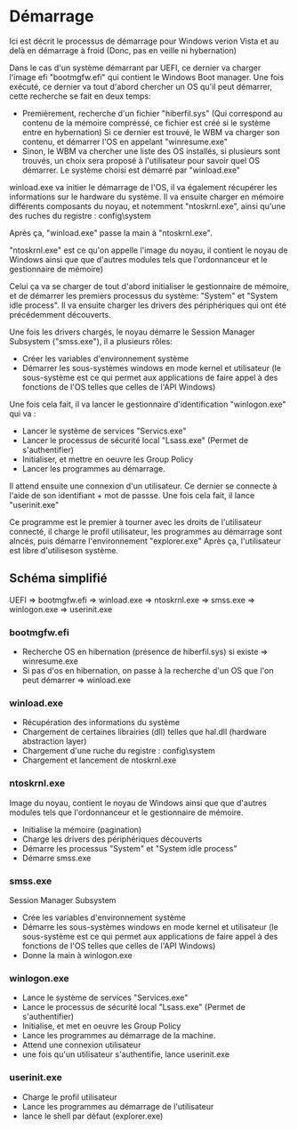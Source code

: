 # Démarrage

Ici est décrit le processus de démarrage pour Windows verion Vista et au delà en démarrage à froid (Donc, pas en veille ni hybernation)

Dans le cas d'un système démarrant par UEFI, ce dernier va charger l'image efi "bootmgfw.efi" qui contient le Windows Boot manager.
Une fois exécuté, ce dernier va tout d'abord chercher un OS qu'il peut démarrer, cette recherche se fait en deux temps:

- Premièrement, recherche d'un fichier "hiberfil.sys" (Qui correspond au contenu de la mémoire compréssé, ce fichier est créé si le système entre en hybernation)
Si ce dernier est trouvé, le WBM va charger son contenu, et démarrer l'OS en appelant "winresume.exe"
- Sinon, le WBM va chercher une liste des OS installés, si plusieurs sont trouvés, un choix sera proposé à l'utilisateur pour savoir quel OS démarrer. Le système choisi est démarré par "winload.exe"

winload.exe va initier le démarrage de l'OS, il va également récupérer les informations sur le hardware du système.
Il va ensuite charger en mémoire différents composants du noyau, et notemment "ntoskrnl.exe", ainsi qu'une des ruches du registre : config\system

Après ça, "winload.exe" passe la main à "ntoskrnl.exe".

"ntoskrnl.exe" est ce qu'on appelle l'image du noyau, il contient le noyau de Windows ainsi que que d'autres modules tels que l'ordonnanceur et le gestionnaire de mémoire)

Celui ça va se charger de tout d'abord initialiser le gestionnaire de mémoire, et de démarrer les premiers processus du système: "System" et "System idle process".
Il va ensuite charger les drivers des périphériques qui ont été précédemment découverts.

Une fois les drivers chargés, le noyau démarre le Session Manager Subsystem ("smss.exe"), il a plusieurs rôles:

- Créer les variables d'environnement système
- Démarrer les sous-systèmes windows en mode kernel et utilisateur (le sous-système est ce qui permet aux applications de faire appel à des fonctions de l'OS telles que celles de l'API Windows)

Une fois cela fait, il va lancer le gestionnaire d'identification "winlogon.exe" qui va :
- Lancer le système de services "Servics.exe"
- Lancer le processus de sécurité local "Lsass.exe" (Permet de s'authentifier)
- Initialiser, et mettre en oeuvre les Group Policy
- Lancer les programmes au démarrage.

Il attend ensuite une connexion d'un utilisateur. Ce dernier se connecte à l'aide de son identifiant + mot de passse.
Une fois cela fait, il lance "userinit.exe"

Ce programme est le premier à tourner avec les droits de l'utilisateur connecté, il charge le profil utilisateur, les programmes au démarrage sont alncés, puis démarre l'environnement "explorer.exe"
Après ça, l'utilisateur est libre d'utiliseson système.

## Schéma simplifié

UEFI => bootmgfw.efi => winload.exe => ntoskrnl.exe => smss.exe => winlogon.exe => userinit.exe

### bootmgfw.efi
- Recherche OS en hibernation (présence de hiberfil.sys) si existe => winresume.exe
- Si pas d'os en hibernation, on passe à la recherche d'un OS que l'on peut démarrer => winload.exe

### winload.exe
- Récupération des informations du système
- Chargement de certaines librairies (dll) telles que hal.dll (hardware abstraction layer)
- Chargement d'une ruche du registre : config\system
- Chargement et lancement de ntoskrnl.exe

### ntoskrnl.exe
Image du noyau, contient le noyau de Windows ainsi que que d'autres modules tels que l'ordonnanceur et le gestionnaire de mémoire.
- Initialise la mémoire (pagination)
- Charge les drivers des périphériques découverts
- Démarre les processus "System" et "System idle process"
- Démarre smss.exe

### smss.exe
Session Manager Subsystem
- Crée les variables d'environnement système
- Démarre les sous-systèmes windows en mode kernel et utilisateur (le sous-système est ce qui permet aux applications de faire appel à des fonctions de l'OS telles que celles de l'API Windows)
- Donne la main à winlogon.exe

### winlogon.exe
- Lance le système de services "Services.exe"
- Lance le processus de sécurité local "Lsass.exe" (Permet de s'authentifier)
- Initialise, et met en oeuvre les Group Policy
- Lance les programmes au démarrage de la machine.
- Attend une connexion utilisateur
- une fois qu'un utilisateur s'authentifie, lance userinit.exe

### userinit.exe
- Charge le profil utilisateur
- Lance les programmes au démarrage de l'utilisateur
- lance le shell par défaut (explorer.exe)




